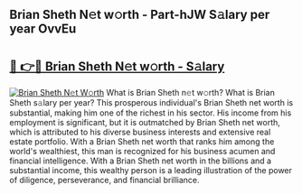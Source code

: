 ## Brian Sheth N𝚎t w𝚘rth - Part-hJW S𝚊lary per year OvvEu

# <h2><a href="http://gc41rm.nevu.top/?p=Brian+Sheth">🔗 👉🔴 Brian Sheth N𝚎t w𝚘rth - S𝚊lary</a></h2>

[![Brian Sheth N𝚎t W𝚘rth](https://i.imgur.com/Oavwk0R.jpeg)](http://gc41rm.nevu.top/?p=Brian+Sheth)
What is Brian Sheth n𝚎t w𝚘rth? What is Brian Sheth s𝚊lary per year?
This prosperous individual's Brian Sheth net worth is substantial, making him one of the richest in his sector. His income from his employment is significant, but it is outmatched by Brian Sheth net worth, which is attributed to his diverse business interests and extensive real estate portfolio. With a Brian Sheth net worth that ranks him among the world's wealthiest, this man is recognized for his business acumen and financial intelligence. With a Brian Sheth net worth in the billions and a substantial income, this wealthy person is a leading illustration of the power of diligence, perseverance, and financial brilliance.
